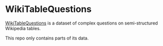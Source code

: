# WikiTableQuestions
[WikiTableQuestions](https://github.com/ppasupat/WikiTableQuestions) is a dataset of complex questions on semi-structured Wikipedia tables.

This repo only contains parts of its data.  